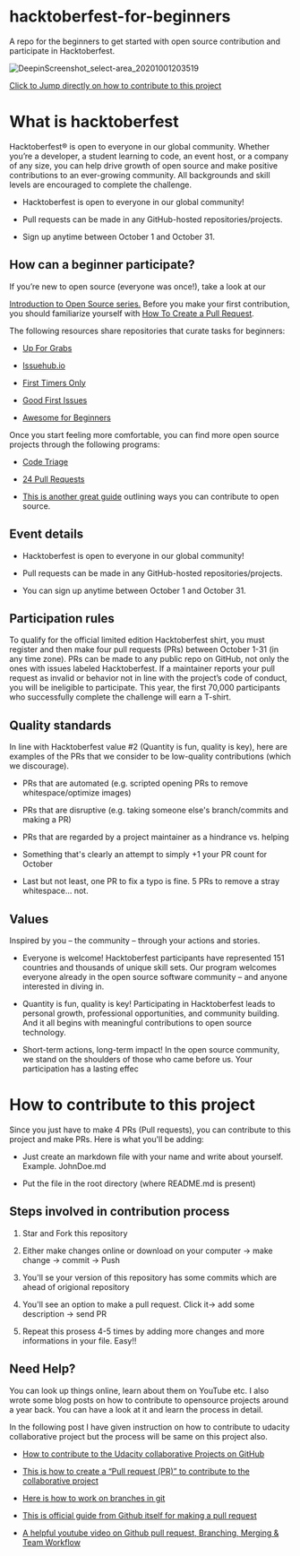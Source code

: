 # hacktoberfest-for-beginners

A repo for the beginners to get started with open source contribution and participate in Hacktoberfest.

![DeepinScreenshot_select-area_20201001203519](https://user-images.githubusercontent.com/28767301/94827087-a7c5ef00-0425-11eb-9428-76e60e5d18e0.png)

[Click to Jump directly on how to contribute to this project](#How-to-contribute-to-this-project)

# What is hacktoberfest

Hacktoberfest® is open to everyone in our global community. Whether you’re a developer, a student learning to code, an event host, or a company of any size, you can help drive growth of open source and make positive contributions to an ever-growing community. All backgrounds and skill levels are encouraged to complete the challenge.

- Hacktoberfest is open to everyone in our global community!

- Pull requests can be made in any GitHub-hosted repositories/projects.
- Sign up anytime between October 1 and October 31.

## How can a beginner participate?

If you’re new to open source (everyone was once!), take a look at our

[Introduction to Open Source series.](https://www.digitalocean.com/community/tutorial_series/an-introduction-to-open-source)
Before you make your first contribution, you should familiarize yourself with [How To Create a Pull Request](https://www.digitalocean.com/community/tutorials/how-to-create-a-pull-request-on-github).

The following resources share repositories that curate tasks for beginners:

- [Up For Grabs](https://up-for-grabs.net/#/)

- [Issuehub.io](http://issuehub.io/)

- [First Timers Only](https://www.firsttimersonly.com/)

- [Good First Issues](https://goodfirstissues.com/)

- [Awesome for Beginners](https://github.com/mungell/awesome-for-beginners)

Once you start feeling more comfortable, you can find more open source projects through the following programs:

- [Code Triage](https://www.codetriage.com/)

- [24 Pull Requests](https://24pullrequests.com/)

- [This is another great guide](https://opensource.guide/how-to-contribute/) outlining ways you can contribute to open source.

## Event details

- Hacktoberfest is open to everyone in our global community!

- Pull requests can be made in any GitHub-hosted repositories/projects.

- You can sign up anytime between October 1 and October 31.

## Participation rules

To qualify for the official limited edition Hacktoberfest shirt, you must register and then make four pull requests (PRs) between October 1-31 (in any time zone). PRs can be made to any public repo on GitHub, not only the ones with issues labeled Hacktoberfest. If a maintainer reports your pull request as invalid or behavior not in line with the project’s code of conduct, you will be ineligible to participate. This year, the first 70,000 participants who successfully complete the challenge will earn a T-shirt.

## Quality standards

In line with Hacktoberfest value #2 (Quantity is fun, quality is key), here are examples of the PRs that we consider to be low-quality contributions (which we discourage).

- PRs that are automated (e.g. scripted opening PRs to remove whitespace/optimize images)

- PRs that are disruptive (e.g. taking someone else's branch/commits and making a PR)

- PRs that are regarded by a project maintainer as a hindrance vs. helping

- Something that's clearly an attempt to simply +1 your PR count for October

- Last but not least, one PR to fix a typo is fine. 5 PRs to remove a stray whitespace... not.

## Values

Inspired by you – the community – through your actions and stories.

- Everyone is welcome! Hacktoberfest participants have represented 151 countries and thousands of unique skill sets. Our program welcomes everyone already in the open source software community – and anyone interested in diving in.

- Quantity is fun, quality is key! Participating in Hacktoberfest leads to personal growth, professional opportunities, and community building. And it all begins with meaningful contributions to open source technology.

- Short-term actions, long-term impact! In the open source community, we stand on the shoulders of those who came before us. Your participation has a lasting effec

# How to contribute to this project

Since you just have to make 4 PRs (Pull requests), you can contribute to this project and make PRs.
Here is what you'll be adding:

- Just create an markdown file with your name and write about yourself. Example. JohnDoe.md

- Put the file in the root directory (where README.md is present)

## Steps involved in contribution process

1. Star and Fork this repository

2. Either make changes online or download on your computer -> make change -> commit -> Push

3. You'll se your version of this repository has some commits which are ahead of origional repository

4. You'll see an option to make a pull request. Click it-> add some description -> send PR

5. Repeat this prosess 4-5 times by adding more changes and more informations in your file. Easy!!

## Need Help?

You can look up things online, learn about them on YouTube etc. I also wrote some blog posts on how to contribute to opensource projects around a year back. You can have a look at it and learn the process in detail.

In the following post I have given instruction on how to contribute to udacity collaborative project but the process will be same on this project also.

- [How to contribute to the Udacity collaborative Projects on GitHub](https://medium.com/@shubham.prakash/here-is-how-to-contribute-to-the-udacity-collaborative-projects-on-github-616aee567a6a)

- [This is how to create a “Pull request (PR)” to contribute to the collaborative project](https://medium.com/@shubham.prakash/this-is-how-to-create-pull-request-pr-to-contribute-to-the-collaborative-project-f43b1a6fe614)

- [Here is how to work on branches in git](https://medium.com/@shubham.prakash/here-is-how-to-work-on-branches-in-git-1aa68c9565c)

- [This is official guide from Github itself for making a pull request](https://help.github.com/en/articles/creating-a-pull-request)

- [A helpful youtube video on Github pull request, Branching, Merging & Team Workflow](https://www.youtube.com/watch?v=oFYyTZwMyAg)
